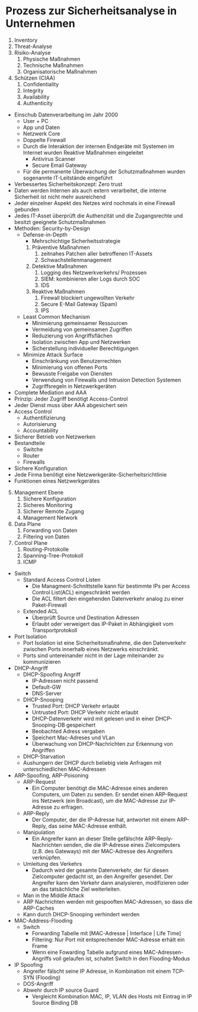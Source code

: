 # Prozess zur Sicherheitsanalyse in Unternehmen
1. Inventory
2. Threat-Analyse
3. Risiko-Analyse
    1. Physische Maßnahmen
    2. Technische Maßnahmen
    3. Organisatorische Maßnahmen
4. Schützen (CIAA)
    1. Confidentiality
    2. Integrity
    3. Availability
    4. Authenticity
- Einschub Datenverarbeitung im Jahr 2000
    - User + PC
    - App und Daten
    - Netzwerk Core
    - Doppelte Firewall
    - Durch die Interaktion der internen Endgeräte mit Systemen im Internet wurden Reaktive Maßnahmen eingeleitet
        - Antivirus Scanner
        - Secure Email Gateway
    - Für die permanente Überwachung der Schutzmaßnahmen wurden sogenannte IT-Leitstände eingeführt
- Verbessertes Sicherheitskonzept: Zero trust
- Daten werden Internen als auch extern verarbeitet, die interne Sicherheit ist nicht mehr ausreichend
- Jeder einzelner Aspekt des Netzes wird nochmals in eine Firewall gebunden
- Jedes IT-Asset überprüft die Authenzität und die Zugangsrechte und besitzt geeignete Schutzmaßnahmen
- Methoden: Security-by-Design
    - Defense-in-Depth
        - Mehrschichtige Sicherheitsstrategie
        1. Präventive Maßnahmen
            1. zeitnahes Patchen aller betroffenen IT-Assets
            2. Schwachstellenmanagement
        2. Detektive Maßnahmen
            1. Logging des Netzwerkverkehrs/ Prozessen
            2. SIEM: kombinieren aller Logs durch SOC
            3. IDS
        3. Reaktive Maßnahmen
            1. Firewall blockiert ungewollten Verkehr
            2. Secure E-Mail Gateway (Spam)
            3. IPS
    - Least Common Mechanism
        - Minimierung gemeinsamer Ressourcen
        - Vermeidung von gemeinsamen Zugriffen
        - Reduzierung von Angriffsflächen
        - Isolation zwischen App und Netzwerken
        - Sicherstellung individueller Berechtigungen
    - Minimize Attack Surface
        - Einschränkung von Benutzerrechten
        - Minimierung von offenen Ports
        - Bewusste Freigabe von Diensten
        - Verwendung von Firewalls und Intrusion Detection Systemen
        - Zugriffsregeln in Netzwerkgeräten
- Complete Mediation and AAA
- Prinzip: Jeder Zugriff benötigt Access-Control
- Jeder Dienst muss über AAA abgesichert sein
- Access Control
    - Authentifizierung
    - Autorisierung
    - Accountability
- Sicherer Betrieb von Netzwerken
- Bestandteile
    - Switche 
    - Router
    - Firewalls
- Sichere Konfiguration
- Jede Firma benötigt eine Netzwerkgeräte-Sicherheitsrichtlinie
- Funktionen eines Netzwerkgerätes
5. Management Ebene
    1. Sichere Konfiguration
    2. Sicheres Monitoring
    3. Sicherer Remote Zugang
    4. Management Network
6. Data Plane
    1. Forwarding von Daten
    2. Filtering von Daten
7. Control Plane
    1. Routing-Protokolle
    2. Spanning-Tree-Protokoll
    3. ICMP
- Switch
    - Standard Access Control Listen
        - Die Managment-Schnittstelle kann für bestimmte IPs per Access Control List(ACL) eingeschränkt werden
        - Die ACL filtert den eingehenden Datenverkehr analog zu einer Paket-Firewall
    - Extended ACL
        - Überprüft Source und Destination Adressen
        - Erlaubt oder verweigert das IP-Paket in Abhängigkeit vom Transportprotokoll
- Port Isolation
    - Port Isolation ist eine Sicherheitsmaßnahme, die den Datenverkehr zwischen Ports innerhalb eines Netzwerks einschränkt.
    - Ports sind untereinander nicht in der Lage miteinander zu kommunizieren
- DHCP-Angriff
    - DHCP-Spoofing Angriff
        - IP-Adressen nicht passend
        - Default-GW
        - DNS-Server
    - DHCP-Snooping
        - Trusted Port: DHCP Verkehr erlaubt
        - Untrusted Port: DHCP Verkehr nicht erlaubt
        - DHCP-Datenverkehr wird mit gelesen und in einer DHCP-Snooping-DB gespeichert
        - Beobachted Adress vergaben
        - Speichert Mac-Adreses und VLan
        - Überwachung von DHCP-Nachrichten zur Erkennung von Angriffen
    - DHCP-Starvation
    - Aushungern der DHCP durch beliebig viele Anfragen mit unterschiedlichen MAC-Adressen
- ARP-Spoofing, ARP-Poisoning
    - ARP-Request
        - Ein Computer benötigt die MAC-Adresse eines anderen Computers, um Daten zu senden. Er sendet einen ARP-Request ins Netzwerk (ein Broadcast), um die MAC-Adresse zur IP-Adresse zu erfragen.
    - ARP-Reply
        - Der Computer, der die IP-Adresse hat, antwortet mit einem ARP-Reply, das seine MAC-Adresse enthält.
    - Manipulation
        - Ein Angreifer kann an dieser Stelle gefälschte ARP-Reply-Nachrichten senden, die die IP-Adresse eines Zielcomputers (z.B. des Gateways) mit der MAC-Adresse des Angreifers verknüpfen.
    - Umleitung des Verkehrs
        - Dadurch wird der gesamte Datenverkehr, der für diesen Zielcomputer gedacht ist, an den Angreifer gesendet. Der Angreifer kann den Verkehr dann analysieren, modifizieren oder an das tatsächliche Ziel weiterleiten.
    - Man in the Middle Attack
    - ARP Nachrichten werden mit gespooften MAC-Adressen, so dass die ARP-Caches 
    - Kann durch DHCP-Snooping verhindert werden
- MAC-Address-Flooding
    - Switch
        - Forwarding Tabelle mit [MAC-Adresse | Interface | Life Time]
        - Filtering: Nur Port mit entsprechender MAC-Adresse erhält ein Frame
        - Wenn eine Fowarding Tabelle aufgrund eines MAC-Adressen-Angriffs voll gelaufen ist, schaltet Switch in den Flooding-Modus
- IP Spoofing
    - Angreifer fälscht seine IP Adresse, in Kombination mit einem TCP-SYN (Flooding)
    - DOS-Angriff
    - Abwehr durch IP source Guard
        - Vergleicht Kombination MAC, IP, VLAN des Hosts mit Eintrag in IP Source Binding DB
